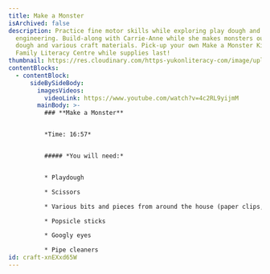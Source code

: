 ```yaml
---
title: Make a Monster
isArchived: false
description: Practice fine motor skills while exploring play dough and early
  engineering. Build-along with Carrie-Anne while she makes monsters out of
  dough and various craft materials. Pick-up your own Make a Monster Kit at the
  Family Literacy Centre while supplies last!
thumbnail: https://res.cloudinary.com/https-yukonliteracy-com/image/upload/q_35/v1648534606/screen-shot-2021-10-06-at-10.38.08-am_iznn4j.png
contentBlocks:
  - contentBlock:
      sideBySideBody:
        imagesVideos:
          videoLink: https://www.youtube.com/watch?v=4c2RL9yijmM
        mainBody: >-
          ### **Make a Monster**


          *Time: 16:57*


          ##### *You will need:*


          * Playdough

          * Scissors

          * Various bits and pieces from around the house (paper clips, toothpicks, marbles, etc.)

          * Popsicle sticks

          * Googly eyes

          * Pipe cleaners
id: craft-xnEXxd65W
---
```

